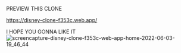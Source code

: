 PREVIEW THIS CLONE

https://disney-clone-f353c.web.app/

I HOPE YOU GONNA LIKE IT
![screencapture-disney-clone-f353c-web-app-home-2022-06-03-19_46_44](https://user-images.githubusercontent.com/101264150/171872208-adeb0451-5817-4dc9-8bfc-74b161204c2d.png)
